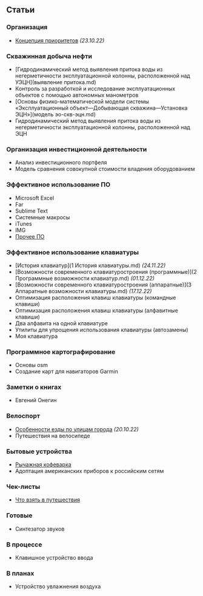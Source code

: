 ## Статьи
### Организация  
- [Концепция приоритетов](приоритеты.md) *(23.10.22)*

### Скважинная добыча нефти  
- [Гидродинамический метод выявления притока воды из негерметичности эксплуатационной колонны, расположенной над УЭЦН](выявление притока.md)
- Контроль за разработкой и исследование эксплуатационных объектов с помощью автономных манометров
- [Основы физико-математической модели системы «Эксплуатационный объект—Добывающая скважина—Установка ЭЦН»](модель эо-скв-эцн.md)
- Гидродинамический метод выявления притока воды из негерметичности эксплуатационной колонны, расположенной над ЭЦН

### Организация инвестиционной деятельности  
- Анализ инвестиционного портфеля
- Модель сравнения совокупной стоимости владения оборудованием

### Эффективное использование ПО  
- Microsoft Excel
- Far
- Sublime Text
- Системные макросы
- iTunes
- IMG
- [Прочее ПО](Утилиты.md)

### Эффективное использование клавиатуры  
- [История клавиатур](1 История клавиатуры.md) *(24.11.22)*
- [Возможности современного клавиатуростроения (программные)](2 Программные возможности клавиатур.md) *(01.12.22)*
- [Возможности современного клавиатуростроения (аппаратные)](3 Аппаратные возможности клавиатуры.md) *(17.12.22)*
- Оптимизация расположения клавиш клавиатуры (командные клавиши)
- Оптимизация расположения клавиш клавиатуры (алфавитные клавиши)
- Два алфавита на одной клавиатуре
- Утилиты для упрощения использования клавиатуры (автозамены)
- Моя клавиатура

### Программное картографирование 
- Основы osm
- Создание карт для навигаторов Garmin

### Заметки о книгах  
- Евгений Онегин

### Велоспорт  
- [Особенности езды по улицам города](езда.md) *(20.10.22)*
- Путешествия на велосипеде

### Бытовые устройства  
- [Рычажная кофеварка](Кофеварка.md)
- Адоптация американских приборов к российским сетям

### Чек-листы
- [Что взять в путешествия](Путешествия.md)

### Готовые  
- Синтезатор звуков

### В процессе  
- Клавишное устройство ввода

### В планах  
- Устройство увлажнения воздуха
